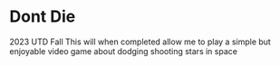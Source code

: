 # Dont Die
2023 UTD Fall
This will when completed allow me to play a simple but enjoyable video game about dodging shooting stars in space
